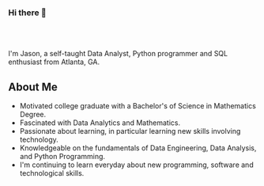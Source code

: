 ### Hi there 👋
<br></br>

I'm Jason, a self-taught Data Analyst, Python programmer and SQL enthusiast from Atlanta, GA.

## About Me

- Motivated college graduate with a Bachelor's of Science in Mathematics Degree.
- Fascinated with Data Analytics and Mathematics.
- Passionate about learning, in particular learning new skills involving technology.
- Knowledgeable on the fundamentals of Data Engineering, Data Analysis, and Python Programming.
- I'm continuing to learn everyday about new programming, software and technological skills.


<!--
**Jay-Farrow/Jay-Farrow** is a ✨ _special_ ✨ repository because its `README.md` (this file) appears on your GitHub profile.

Here are some ideas to get you started:

- 🔭 I’m currently working on ...
- 🌱 I’m currently learning ...
- 👯 I’m looking to collaborate on ...
- 🤔 I’m looking for help with ...
- 💬 Ask me about ...
- 📫 How to reach me: ...
- 😄 Pronouns: ...
- ⚡ Fun fact: ...
-->
